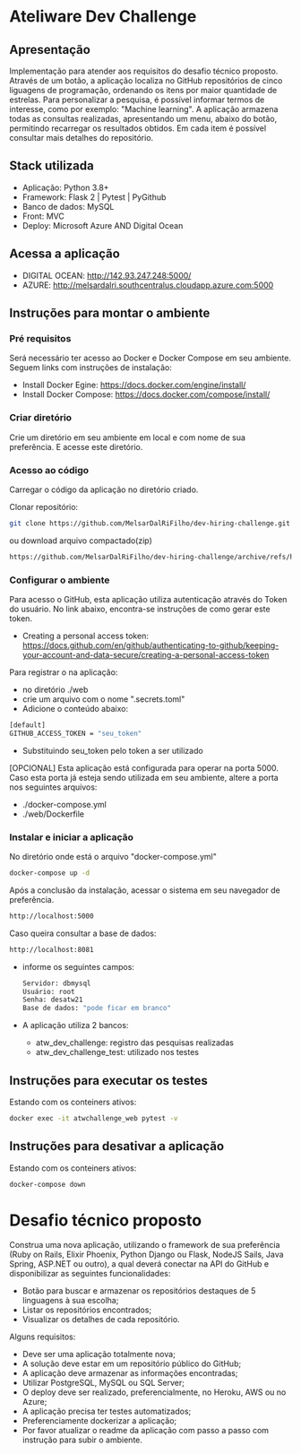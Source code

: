 
# Ateliware Dev Challenge 

## Apresentação

Implementação para atender aos requisitos do desafio técnico proposto. 
Através de um botão, a aplicação localiza no GitHub repositórios de cinco liguagens de programação, 
ordenando os itens por maior quantidade de estrelas. Para personalizar a pesquisa, é possível informar
termos de interesse, como por exemplo: "Machine learning". A aplicação armazena todas as consultas 
realizadas, apresentando um menu, abaixo do botão, permitindo recarregar os resultados obtidos. 
Em cada item é possível consultar mais detalhes do repositório. 

## Stack utilizada

- Aplicação: Python 3.8+
- Framework: Flask 2 | Pytest | PyGithub
- Banco de dados: MySQL 
- Front: MVC
- Deploy: Microsoft Azure AND Digital Ocean

## Acessa a aplicação

- DIGITAL OCEAN: <http://142.93.247.248:5000/>
- AZURE: <http://melsardalri.southcentralus.cloudapp.azure.com:5000>


## Instruções para montar o ambiente

### Pré requisitos

Será necessário ter acesso ao Docker e Docker Compose em seu ambiente. Seguem links com instruções 
de instalação:

- Install Docker Egine: <https://docs.docker.com/engine/install/>
- Install Docker Compose: <https://docs.docker.com/compose/install/>


### Criar diretório

Crie um diretório em seu ambiente em local e com nome de sua preferência. E acesse este diretório.


### Acesso ao código

Carregar o código da aplicação no diretório criado.

Clonar repositório:
```bash
git clone https://github.com/MelsarDalRiFilho/dev-hiring-challenge.git
```
ou download arquivo compactado(zip)
```bash
https://github.com/MelsarDalRiFilho/dev-hiring-challenge/archive/refs/heads/master.zip

```

### Configurar o ambiente

Para acesso o GitHub, esta aplicação utiliza autenticação através do Token do usuário. 
No link abaixo, encontra-se instruções de como gerar este token. 

- Creating a personal access token: <https://docs.github.com/en/github/authenticating-to-github/keeping-your-account-and-data-secure/creating-a-personal-access-token>

Para registrar o na aplicação:

- no diretório ./web
- crie um arquivo com o nome ".secrets.toml"
- Adicione o conteúdo abaixo:

```bash
[default]
GITHUB_ACCESS_TOKEN = "seu_token"
```

- Substituindo seu_token pelo token a ser utilizado

[OPCIONAL] Esta aplicação está configurada para operar na porta 5000. Caso esta porta já esteja
sendo utilizada em seu ambiente, altere a porta nos seguintes arquivos:

- ./docker-compose.yml
- ./web/Dockerfile


### Instalar e iniciar a aplicação

No diretório onde está o arquivo "docker-compose.yml"

```bash
docker-compose up -d 
```

Após a conclusão da instalação, acessar o sistema em seu navegador de preferência.

```bash
http://localhost:5000
```

Caso queira consultar a base de dados:

```bash
http://localhost:8081
```
- informe os seguintes campos:

    ```bash
    Servidor: dbmysql
    Usuário: root
    Senha: desatw21
    Base de dados: "pode ficar em branco"
    ```

- A aplicação utiliza 2 bancos:
     - atw_dev_challenge: registro das pesquisas realizadas
     - atw_dev_challenge_test: utilizado nos testes

## Instruções para executar os testes

Estando com os conteiners ativos:

```bash
docker exec -it atwchallenge_web pytest -v
```

## Instruções para desativar a aplicação

Estando com os conteiners ativos:

```bash
docker-compose down
```

# Desafio técnico proposto

Construa uma nova aplicação, utilizando o framework de sua preferência (Ruby on Rails, Elixir Phoenix, Python Django ou Flask, NodeJS Sails, Java Spring, ASP.NET ou outro), a qual deverá conectar na API do GitHub e disponibilizar as seguintes funcionalidades:

- Botão para buscar e armazenar os repositórios destaques de 5 linguagens à sua escolha;
- Listar os repositórios encontrados;
- Visualizar os detalhes de cada repositório.

Alguns requisitos:

- Deve ser uma aplicação totalmente nova;
- A solução deve estar em um repositório público do GitHub;
- A aplicação deve armazenar as informações encontradas;
- Utilizar PostgreSQL, MySQL ou SQL Server;
- O deploy deve ser realizado, preferencialmente, no Heroku, AWS ou no Azure;
- A aplicação precisa ter testes automatizados;
- Preferenciamente dockerizar a aplicação;
- Por favor atualizar o readme da aplicação com passo a passo com instrução para subir o ambiente.

